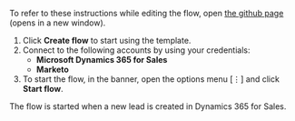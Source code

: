 To refer to these instructions while editing the flow, open [the github page](https://github.com/ot4i/app-connect-templates/tree/master/resources/markdown/Sync%20leads%20from%20Microsoft%20Dynamics%20365%20to%20Marketo) (opens in a new window).

1.	Click **Create flow** to start using the template.
2.	Connect to the following accounts by using your credentials:
    -	**Microsoft Dynamics 365 for Sales** 
    - **Marketo**
3.	To start the flow, in the banner, open the options menu [⋮] and click **Start flow**.

The flow is started when a new lead is created in Dynamics 365 for Sales.
